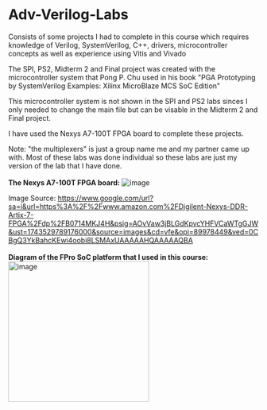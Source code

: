 # Adv-Verilog-Labs

Consists of some projects I had to complete in this course which requires knowledge of Verilog, SystemVerilog, C++, drivers, microcontroller concepts as well as experience using Vitis and Vivado

The SPI, PS2, Midterm 2 and Final project was created with the microcontroller system that Pong P. Chu used in his book "PGA Prototyping by SystemVerilog Examples: Xilinx MicroBlaze
MCS SoC Edition"

This microcontroller system is not shown in the SPI and PS2 labs sinces I only needed to change the main file but can be visable in the Midterm 2 and Final project.

I have used the Nexys A7-100T FPGA board to complete these projects.

Note: "the multiplexers" is just a group name me and my partner came up with. Most of these labs was done individual so these labs are just my version of the lab that I have done.
<br><br>
**The Nexys A7-100T FPGA board:**
![image](https://github.com/user-attachments/assets/a3f632a0-4312-4428-8527-35937aa9342e)

Image Source: https://www.google.com/url?sa=i&url=https%3A%2F%2Fwww.amazon.com%2FDigilent-Nexys-DDR-Artix-7-FPGA%2Fdp%2FB0714MKJ4H&psig=AOvVaw3jBLGdKpvcYHFVCaWTgGJW&ust=1743529789176000&source=images&cd=vfe&opi=89978449&ved=0CBgQ3YkBahcKEwi4oobi8LSMAxUAAAAAHQAAAAAQBA
<br><br>
**Diagram of the FPro SoC platform that I used in this course:**
<img width="283" alt="image" src="https://github.com/user-attachments/assets/26fd7b28-e0d4-4961-9b06-d1716a6d73b3" />


